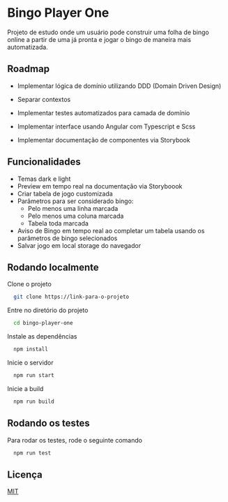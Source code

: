 # Bingo Player One

Projeto de estudo onde um usuário pode construir uma folha de bingo online a partir de uma já pronta e jogar o bingo de maneira mais automatizada.



## Roadmap

- Implementar lógica de domínio utilizando DDD (Domain Driven Design)

- Separar contextos

- Implementar testes automatizados para camada de domínio

- Implementar interface usando Angular com Typescript e Scss

- Implementar documentação de componentes via Storybook


## Funcionalidades

- Temas dark e light
- Preview em tempo real na documentação via Storyboook
- Criar tabela de jogo customizada
- Parâmetros para ser considerado bingo:
  - Pelo menos uma linha marcada
  - Pelo menos uma coluna marcada
  - Tabela toda marcada
- Aviso de Bingo em tempo real ao completar um tabela usando os parâmetros de bingo selecionados
- Salvar jogo em local storage do navegador


## Rodando localmente

Clone o projeto

```bash
  git clone https://link-para-o-projeto
```

Entre no diretório do projeto

```bash
  cd bingo-player-one
```

Instale as dependências

```bash
  npm install
```

Inicie o servidor

```bash
  npm run start
```

Inicie a build

```bash
  npm run build
```
## Rodando os testes

Para rodar os testes, rode o seguinte comando

```bash
  npm run test
```


## Licença

[MIT](https://choosealicense.com/licenses/mit/)

